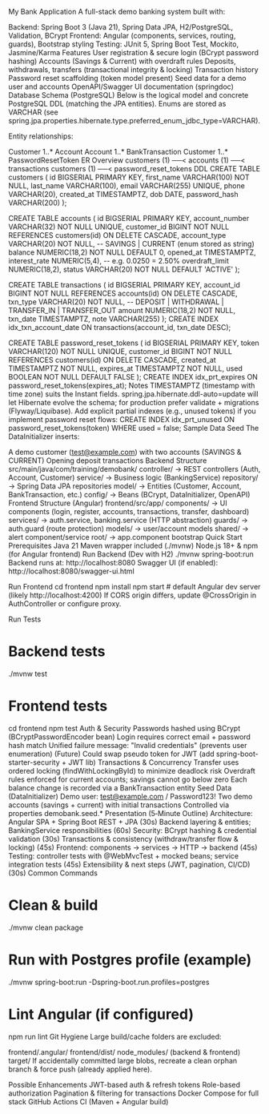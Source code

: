 My Bank Application
A full-stack demo banking system built with:

Backend: Spring Boot 3 (Java 21), Spring Data JPA, H2/PostgreSQL, Validation, BCrypt
Frontend: Angular (components, services, routing, guards), Bootstrap styling
Testing: JUnit 5, Spring Boot Test, Mockito, Jasmine/Karma
Features
User registration & secure login (BCrypt password hashing)
Accounts (Savings & Current) with overdraft rules
Deposits, withdrawals, transfers (transactional integrity & locking)
Transaction history
Password reset scaffolding (token model present)
Seed data for a demo user and accounts
OpenAPI/Swagger UI documentation (springdoc)
Database Schema (PostgreSQL)
Below is the logical model and concrete PostgreSQL DDL (matching the JPA entities). Enums are stored as VARCHAR (see spring.jpa.properties.hibernate.type.preferred_enum_jdbc_type=VARCHAR).

Entity relationships:

Customer 1..* Account
Account 1..* BankTransaction
Customer 1..* PasswordResetToken
ER Overview
customers (1) ──< accounts (1) ──< transactions
customers (1) ──< password_reset_tokens
DDL
CREATE TABLE customers (
    id              BIGSERIAL PRIMARY KEY,
    first_name      VARCHAR(100) NOT NULL,
    last_name       VARCHAR(100),
    email           VARCHAR(255) UNIQUE,
    phone           VARCHAR(20),
    created_at      TIMESTAMPTZ,
    dob             DATE,
    password_hash   VARCHAR(200)
);

CREATE TABLE accounts (
    id              BIGSERIAL PRIMARY KEY,
    account_number  VARCHAR(32) NOT NULL UNIQUE,
    customer_id     BIGINT NOT NULL REFERENCES customers(id) ON DELETE CASCADE,
    account_type    VARCHAR(20) NOT NULL,          -- SAVINGS | CURRENT (enum stored as string)
    balance         NUMERIC(18,2) NOT NULL DEFAULT 0,
    opened_at       TIMESTAMPTZ,
    interest_rate   NUMERIC(5,4),                  -- e.g. 0.0250 = 2.50%
    overdraft_limit NUMERIC(18,2),
    status          VARCHAR(20) NOT NULL DEFAULT 'ACTIVE'
);

CREATE TABLE transactions (
    id          BIGSERIAL PRIMARY KEY,
    account_id  BIGINT NOT NULL REFERENCES accounts(id) ON DELETE CASCADE,
    txn_type    VARCHAR(20) NOT NULL,              -- DEPOSIT | WITHDRAWAL | TRANSFER_IN | TRANSFER_OUT
    amount      NUMERIC(18,2) NOT NULL,
    txn_date    TIMESTAMPTZ,
    note        VARCHAR(255)
);
CREATE INDEX idx_txn_account_date ON transactions(account_id, txn_date DESC);

CREATE TABLE password_reset_tokens (
    id          BIGSERIAL PRIMARY KEY,
    token       VARCHAR(120) NOT NULL UNIQUE,
    customer_id BIGINT NOT NULL REFERENCES customers(id) ON DELETE CASCADE,
    created_at  TIMESTAMPTZ NOT NULL,
    expires_at  TIMESTAMPTZ NOT NULL,
    used        BOOLEAN NOT NULL DEFAULT FALSE
);
CREATE INDEX idx_prt_expires ON password_reset_tokens(expires_at);
Notes
TIMESTAMPTZ (timestamp with time zone) suits the Instant fields.
spring.jpa.hibernate.ddl-auto=update will let Hibernate evolve the schema; for production prefer validate + migrations (Flyway/Liquibase).
Add explicit partial indexes (e.g., unused tokens) if you implement password reset flows:
CREATE INDEX idx_prt_unused ON password_reset_tokens(token) WHERE used = false;
Sample Data Seed
The DataInitializer inserts:

A demo customer (test@example.com) with two accounts (SAVINGS & CURRENT)
Opening deposit transactions
Backend Structure
src/main/java/com/training/demobank/
  controller/    -> REST controllers (Auth, Account, Customer)
  service/       -> Business logic (BankingService)
  repository/    -> Spring Data JPA repositories
  model/         -> Entities (Customer, Account, BankTransaction, etc.)
  config/        -> Beans (BCrypt, DataInitializer, OpenAPI)
Frontend Structure (Angular)
frontend/src/app/
  components/   -> UI components (login, register, accounts, transactions, transfer, dashboard)
  services/     -> auth.service, banking.service (HTTP abstraction)
  guards/       -> auth.guard (route protection)
  models/       -> user/account models
  shared/       -> alert component/service
  root/         -> app.component bootstrap
Quick Start
Prerequisites
Java 21
Maven wrapper included (./mvnw)
Node.js 18+ & npm (for Angular frontend)
Run Backend (Dev with H2)
./mvnw spring-boot:run
Backend runs at: http://localhost:8080 Swagger UI (if enabled): http://localhost:8080/swagger-ui.html

Run Frontend
cd frontend
npm install
npm start            # default Angular dev server (likely http://localhost:4200)
If CORS origin differs, update @CrossOrigin in AuthController or configure proxy.

Run Tests
# Backend tests
./mvnw test

# Frontend tests
cd frontend
npm test
Auth & Security
Passwords hashed using BCrypt (BCryptPasswordEncoder bean)
Login requires correct email + password hash match
Unified failure message: "Invalid credentials" (prevents user enumeration)
(Future) Could swap pseudo token for JWT (add spring-boot-starter-security + JWT lib)
Transactions & Concurrency
Transfer uses ordered locking (findWithLockingById) to minimize deadlock risk
Overdraft rules enforced for current accounts; savings cannot go below zero
Each balance change is recorded via a BankTransaction entity
Seed Data (DataInitializer)
Demo user: test@example.com / Password123!
Two demo accounts (savings + current) with initial transactions
Controlled via properties demobank.seed.*
Presentation (5‑Minute Outline)
Architecture: Angular SPA + Spring Boot REST + JPA (30s)
Backend layering & entities; BankingService responsibilities (60s)
Security: BCrypt hashing & credential validation (30s)
Transactions & consistency (withdraw/transfer flow & locking) (45s)
Frontend: components -> services -> HTTP -> backend (45s)
Testing: controller tests with @WebMvcTest + mocked beans; service integration tests (45s)
Extensibility & next steps (JWT, pagination, CI/CD) (30s)
Common Commands
# Clean & build
./mvnw clean package

# Run with Postgres profile (example)
./mvnw spring-boot:run -Dspring-boot.run.profiles=postgres

# Lint Angular (if configured)
npm run lint
Git Hygiene
Large build/cache folders are excluded:

frontend/.angular/
frontend/dist/
node_modules/ (backend & frontend)
target/
If accidentally committed large blobs, recreate a clean orphan branch & force push (already applied here).

Possible Enhancements
JWT-based auth & refresh tokens
Role-based authorization
Pagination & filtering for transactions
Docker Compose for full stack
GitHub Actions CI (Maven + Angular build)
